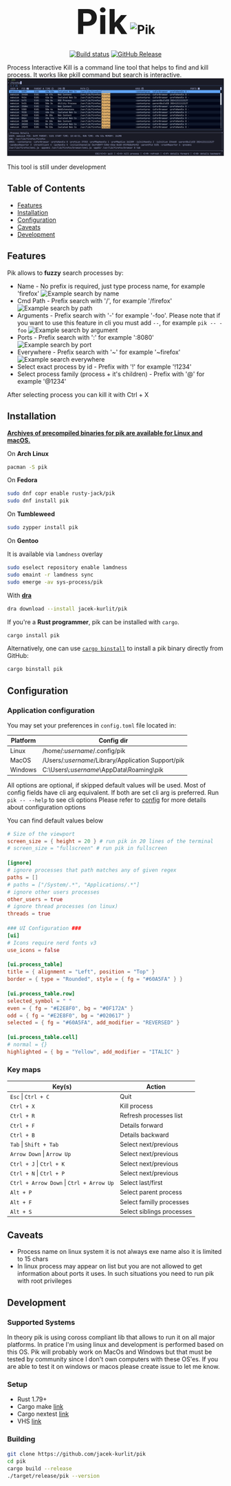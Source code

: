 <div align="center">

<h1>
  <span style="font-size: 80px;">Pik</span>
<picture>
  <source media="(prefers-color-scheme: dark)" srcset="logo_dark.svg">
  <source media="(prefers-color-scheme: light)" srcset="logo_light.svg">
  <img alt="Pik" height="80" src="logo_light.svg"/>
</picture>
</h1>

[![Build status](https://github.com/jacek-kurlit/pik/actions/workflows/on_merge.yml/badge.svg)](https://github.com/jacek-kurlit/pik/actions)
[![GitHub Release](https://img.shields.io/github/v/release/jacek-kurlit/pik)](https://github.com/jacek-kurlit/pik/releases/latest)

</div>

Process Interactive Kill is a command line tool that helps to find and kill process.
It works like pkill command but search is interactive.
![Example pik](docs/pik.png)

This tool is still under development

## Table of Contents

- [Features](#features)
- [Installation](#installation)
- [Configuration](#configuration)
- [Caveats](#caveats)
- [Development](#development)

## Features

Pik allows to **fuzzy** search processes by:

- Name - No prefix is required, just type process name, for example 'firefox'
  ![Example search by name](docs/search_by_name.gif)
- Cmd Path - Prefix search with '/', for example '/firefox'
  ![Example search by path](docs/search_by_path.gif)
- Arguments - Prefix search with '-' for example '-foo'. Please note that if you want to use this feature in cli you must add `--`, for example `pik -- -foo`
  ![Example search by argument](docs/search_by_arg.gif)
- Ports - Prefix search with ':' for example ':8080'
  ![Example search by port](docs/search_by_port.gif)
- Everywhere - Prefix search with '~' for example '~firefox'
  ![Example search everywhere](docs/search_everywhere.gif)
- Select exact process by id - Prefix with '!' for example '!1234'
- Select process family (process + it's children) - Prefix with '@' for example '@1234'

After selecting process you can kill it with Ctrl + X

## Installation

**[Archives of precompiled binaries for pik are available for Linux and macOS.](https://github.com/jacek-kurlit/pik/releases)**

On **Arch Linux**

```sh
pacman -S pik
```

On **Fedora**

```sh
sudo dnf copr enable rusty-jack/pik
sudo dnf install pik
```

On **Tumbleweed**

```sh
sudo zypper install pik
```

On **Gentoo**

It is available via `lamdness` overlay

```sh
sudo eselect repository enable lamdness
sudo emaint -r lamdness sync
sudo emerge -av sys-process/pik
```

With **[dra](https://github.com/devmatteini/dra)**

```sh
dra download --install jacek-kurlit/pik
```

If you're a **Rust programmer**, pik can be installed with `cargo`.

```sh
cargo install pik
```

Alternatively, one can use [`cargo binstall`](https://github.com/cargo-bins/cargo-binstall) to install a pik
binary directly from GitHub:

```sh
cargo binstall pik
```

## Configuration

### Application configuration

You may set your preferences in `config.toml` file located in:

| Platform | Config dir                                         |
| -------- | -------------------------------------------------- |
| Linux    | /home/_:username_/.config/pik                      |
| MacOS    | /Users/_:username_/Library/Application Support/pik |
| Windows  | C:\Users\\_:username_\AppData\Roaming\pik          |

All options are optional, if skipped default values will be used.
Most of config fields have cli arg equivalent. If both are set cli arg is preferred.
Run `pik -- --help` to see cli options
Please refer to [config](config.md) for more details about configuration options

You can find default values below

```toml
# Size of the viewport
screen_size = { height = 20 } # run pik in 20 lines of the terminal
# screen_size = "fullscreen" # run pik in fullscreen

[ignore]
# ignore processes that path matches any of given regex
paths = []
# paths = ["/System/.*", "Applications/.*"]
# ignore other users processes
other_users = true
# ignore thread processes (on linux)
threads = true

### UI Configuration ###
[ui]
# Icons require nerd fonts v3
use_icons = false

[ui.process_table]
title = { alignment = "Left", position = "Top" }
border = { type = "Rounded", style = { fg = "#60A5FA" } }

[ui.process_table.row]
selected_symbol = " "
even = { fg = "#E2E8F0", bg = "#0F172A" }
odd = { fg = "#E2E8F0", bg = "#020617" }
selected = { fg = "#60A5FA", add_modifier = "REVERSED" }

[ui.process_table.cell]
# normal = {}
highlighted = { bg = "Yellow", add_modifier = "ITALIC" }
```

### Key maps

| Key(s)                                   | Action                    |
| ---------------------------------------- | ------------------------- |
| `Esc` \| `Ctrl + C`                      | Quit                      |
| `Ctrl + X`                               | Kill process              |
| `Ctrl + R`                               | Refresh processes list    |
| `Ctrl + F`                               | Details forward           |
| `Ctrl + B`                               | Details backward          |
| `Tab` \| `Shift + Tab`                   | Select next/previous      |
| `Arrow Down` \| `Arrow Up`               | Select next/previous      |
| `Ctrl + J` \| `Ctrl + K`                 | Select next/previous      |
| `Ctrl + N` \| `Ctrl + P`                 | Select next/previous      |
| `Ctrl + Arrow Down` \| `Ctrl + Arrow Up` | Select last/first         |
| `Alt + P`                                | Select parent process     |
| `Alt + F`                                | Select familly processes  |
| `Alt + S`                                | Select siblings processes |

## Caveats

- Process name on linux system it is not always exe name also it is limited to 15 chars
- In linux process may appear on list but you are not allowed to get information about ports it uses. In such situations you need to run pik with root privileges

## Development

### Supported Systems

In theory pik is using coross compliant lib that allows to run it on all major platforms.
In pratice I'm using linux and development is performed based on this OS.
Pik will probably work on MacOs and Windows but that must be tested by community since I don't own computers with these OS'es.
If you are able to test it on windows or macos please create issue to let me know.

### Setup

- Rust 1.79+
- Cargo make [link](https://github.com/sagiegurari/cargo-make)
- Cargo nextest [link](https://github.com/nextest-rs/nextest)
- VHS [link](https://github.com/charmbracelet/vhs)

### Building

```sh
git clone https://github.com/jacek-kurlit/pik
cd pik
cargo build --release
./target/release/pik --version
```
